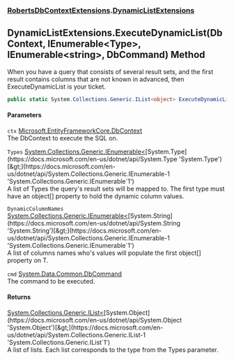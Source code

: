 ### [RobertsDbContextExtensions](RobertsDbContextExtensions 'RobertsDbContextExtensions').[DynamicListExtensions](DynamicListExtensions 'RobertsDbContextExtensions.DynamicListExtensions')
## DynamicListExtensions.ExecuteDynamicList(DbContext, IEnumerable&lt;Type&gt;, IEnumerable&lt;string&gt;, DbCommand) Method
When you have a query that consists of several result sets,
and the first result contains columns that are not known in 
advanced, then ExecuteDynamicList is your ticket.
```csharp
public static System.Collections.Generic.IList<object> ExecuteDynamicList(Microsoft.EntityFrameworkCore.DbContext ctx, System.Collections.Generic.IEnumerable<System.Type> Types, System.Collections.Generic.IEnumerable<string> DynamicColumnNames, System.Data.Common.DbCommand cmd);
```
#### Parameters
<a name='RobertsDbContextExtensions_DynamicListExtensions_ExecuteDynamicList(Microsoft_EntityFrameworkCore_DbContext_System_Collections_Generic_IEnumerable_System_Type__System_Collections_Generic_IEnumerable_string__System_Data_Common_DbCommand)_ctx'></a>
`ctx` [Microsoft.EntityFrameworkCore.DbContext](https://docs.microsoft.com/en-us/dotnet/api/Microsoft.EntityFrameworkCore.DbContext 'Microsoft.EntityFrameworkCore.DbContext')  
The DbContext to execute the SQL on.
  
<a name='RobertsDbContextExtensions_DynamicListExtensions_ExecuteDynamicList(Microsoft_EntityFrameworkCore_DbContext_System_Collections_Generic_IEnumerable_System_Type__System_Collections_Generic_IEnumerable_string__System_Data_Common_DbCommand)_Types'></a>
`Types` [System.Collections.Generic.IEnumerable&lt;](https://docs.microsoft.com/en-us/dotnet/api/System.Collections.Generic.IEnumerable-1 'System.Collections.Generic.IEnumerable`1')[System.Type](https://docs.microsoft.com/en-us/dotnet/api/System.Type 'System.Type')[&gt;](https://docs.microsoft.com/en-us/dotnet/api/System.Collections.Generic.IEnumerable-1 'System.Collections.Generic.IEnumerable`1')  
A list of Types the query's result sets will be
            mapped to. The first type must have an object[] property to hold
            the dynamic column values.
  
<a name='RobertsDbContextExtensions_DynamicListExtensions_ExecuteDynamicList(Microsoft_EntityFrameworkCore_DbContext_System_Collections_Generic_IEnumerable_System_Type__System_Collections_Generic_IEnumerable_string__System_Data_Common_DbCommand)_DynamicColumnNames'></a>
`DynamicColumnNames` [System.Collections.Generic.IEnumerable&lt;](https://docs.microsoft.com/en-us/dotnet/api/System.Collections.Generic.IEnumerable-1 'System.Collections.Generic.IEnumerable`1')[System.String](https://docs.microsoft.com/en-us/dotnet/api/System.String 'System.String')[&gt;](https://docs.microsoft.com/en-us/dotnet/api/System.Collections.Generic.IEnumerable-1 'System.Collections.Generic.IEnumerable`1')  
A list of columns names who's values will populate
            the first object[] property on T.
  
<a name='RobertsDbContextExtensions_DynamicListExtensions_ExecuteDynamicList(Microsoft_EntityFrameworkCore_DbContext_System_Collections_Generic_IEnumerable_System_Type__System_Collections_Generic_IEnumerable_string__System_Data_Common_DbCommand)_cmd'></a>
`cmd` [System.Data.Common.DbCommand](https://docs.microsoft.com/en-us/dotnet/api/System.Data.Common.DbCommand 'System.Data.Common.DbCommand')  
The command to be executed.
  
#### Returns
[System.Collections.Generic.IList&lt;](https://docs.microsoft.com/en-us/dotnet/api/System.Collections.Generic.IList-1 'System.Collections.Generic.IList`1')[System.Object](https://docs.microsoft.com/en-us/dotnet/api/System.Object 'System.Object')[&gt;](https://docs.microsoft.com/en-us/dotnet/api/System.Collections.Generic.IList-1 'System.Collections.Generic.IList`1')  
A list of lists. Each list corresponds to the type from the Types parameter.

